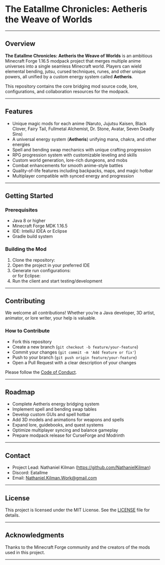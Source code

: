 # The Eatallme Chronicles: Aetheris the Weave of Worlds


---

## Overview

**The Eatallme Chronicles: Aetheris the Weave of Worlds** is an ambitious Minecraft Forge 1.16.5 modpack project that merges multiple anime universes into a single seamless Minecraft world. Players can wield elemental bending, jutsu, cursed techniques, runes, and other unique powers, all unified by a custom energy system called **Aetheris**.

This repository contains the core bridging mod source code, lore, configurations, and collaboration resources for the modpack.

---

## Features

- Unique magic mods for each anime (Naruto, Jujutsu Kaisen, Black Clover, Fairy Tail, Fullmetal Alchemist, Dr. Stone, Avatar, Seven Deadly Sins)  
- A universal energy system (**Aetheris**) unifying mana, chakra, and other energies  
- Spell and bending swap mechanics with unique crafting progression  
- RPG progression system with customizable leveling and skills  
- Custom world generation, lore-rich dungeons, and mobs  
- Combat enhancements for smooth anime-style battles  
- Quality-of-life features including backpacks, maps, and magic hotbar  
- Multiplayer compatible with synced energy and progression

---

## Getting Started

### Prerequisites

- Java 8 or higher  
- Minecraft Forge MDK 1.16.5  
- IDE: IntelliJ IDEA or Eclipse  
- Gradle build system

### Building the Mod

1. Clone the repository:  
2. Open the project in your preferred IDE  
3. Generate run configurations:  
or for Eclipse:  
4. Run the client and start testing/development

---

## Contributing

We welcome all contributions! Whether you’re a Java developer, 3D artist, animator, or lore writer, your help is valuable.

### How to Contribute

- Fork this repository  
- Create a new branch (`git checkout -b feature/your-feature`)  
- Commit your changes (`git commit -m 'Add feature or fix'`)  
- Push to your branch (`git push origin feature/your-feature`)  
- Open a Pull Request with a clear description of your changes

Please follow the [Code of Conduct](CODE_OF_CONDUCT.md).

---

## Roadmap

- Complete Aetheris energy bridging system  
- Implement spell and bending swap tables  
- Develop custom GUIs and spell hotbar  
- Add 3D models and animations for weapons and spells  
- Expand lore, guidebooks, and quest systems  
- Optimize multiplayer syncing and balance gameplay  
- Prepare modpack release for CurseForge and Modrinth

---

## Contact

- Project Lead: Nathaniel Kilman (https://github.com/NathanielKilman)  
- Discord: Eatallme  
- Email: Nathaniel.Kilman.Work@gmail.com

---

## License

This project is licensed under the MIT License. See the [LICENSE](LICENSE) file for details.

---

## Acknowledgments

Thanks to the Minecraft Forge community and the creators of the mods used in this project.

---
